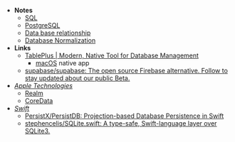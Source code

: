 - **Notes**
	- [SQL](SQL.md)
	- [PostgreSQL](PostgreSQL.md)
	- [Data base relationship](Data%20base%20relationship.md)
	- [Database Normalization](Database%20Normalization.md)
- **Links**
	- [TablePlus | Modern, Native Tool for Database Management](https://tableplus.com/)
		- [macOS](macOS.md) native app
	- [supabase/supabase: The open source Firebase alternative. Follow to stay updated about our public Beta.](https://github.com/supabase/supabase)
- *[Apple Technologies](Apple%20Technologies.md)*
	- [Realm](Realm.md)
	- [CoreData](CoreData.md)
- *[Swift](Swift.md)*
	- [PersistX/PersistDB: Projection-based Database Persistence in Swift](https://github.com/PersistX/PersistDB)
	- [stephencelis/SQLite.swift: A type-safe, Swift-language layer over SQLite3.](https://github.com/stephencelis/SQLite.swift)